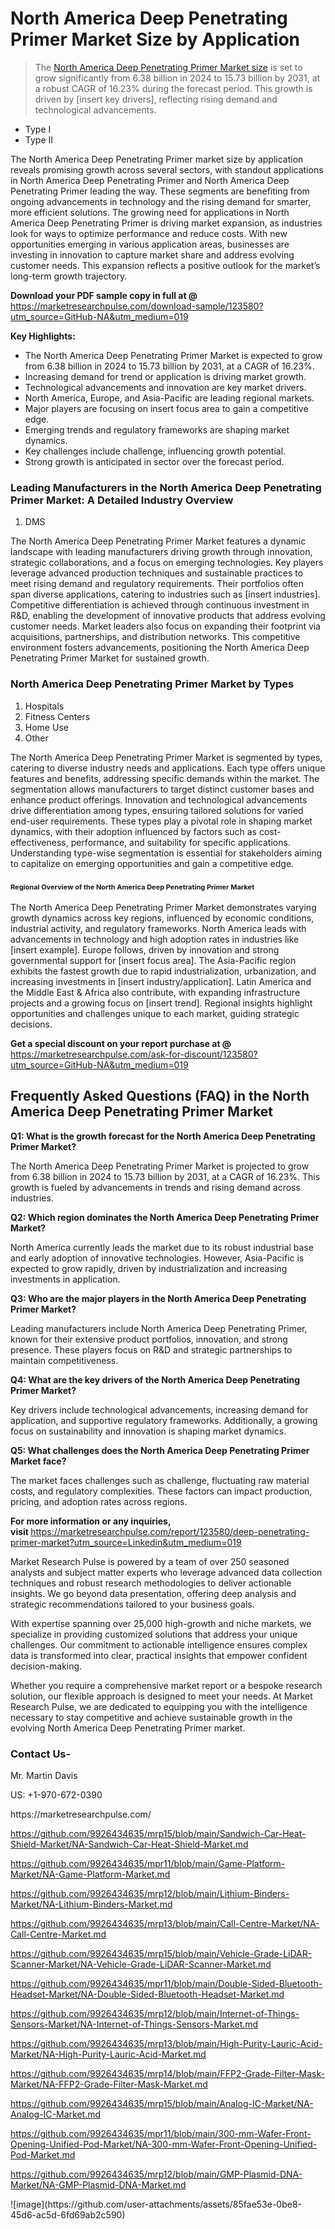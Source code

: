 <h1>North America Deep Penetrating Primer Market&nbsp;Size by Application</h1><blockquote><p>The <a href="https://marketresearchpulse.com/download-sample/123580?utm_source=GitHub-NA&amp;utm_medium=019">North America Deep Penetrating Primer Market size</a> is set to grow significantly from 6.38 billion in 2024 to 15.73 billion by 2031, at a robust CAGR of 16.23% during the forecast period. This growth is driven by [insert key drivers], reflecting rising demand and technological advancements.</p></blockquote><ul><li>Type I<li> Type II</li></ul><p>The North America Deep Penetrating Primer market size by application reveals promising growth across several sectors, with standout applications in North America Deep Penetrating Primer and North America Deep Penetrating Primer leading the way. These segments are benefiting from ongoing advancements in technology and the rising demand for smarter, more efficient solutions. The growing need for applications in North America Deep Penetrating Primer is driving market expansion, as industries look for ways to optimize performance and reduce costs. With new opportunities emerging in various application areas, businesses are investing in innovation to capture market share and address evolving customer needs. This expansion reflects a positive outlook for the market’s long-term growth trajectory.</p><p><strong>Download your PDF sample copy in full at @ </strong><a href="https://marketresearchpulse.com/download-sample/123580?utm_source=GitHub-NA&amp;utm_medium=019">https://marketresearchpulse.com/download-sample/123580?utm_source=GitHub-NA&amp;utm_medium=019</a></p><p><strong>Key Highlights: </strong></p><ul><li>The North America Deep Penetrating Primer Market is expected to grow from 6.38 billion in 2024 to 15.73 billion by 2031, at a CAGR of 16.23%.</li><li>Increasing demand for trend or application is driving market growth.</li><li>Technological advancements and innovation are key market drivers.</li><li>North America, Europe, and Asia-Pacific are leading regional markets.</li><li>Major players are focusing on insert focus area to gain a competitive edge.</li><li>Emerging trends and regulatory frameworks are shaping market dynamics.</li><li>Key challenges include challenge, influencing growth potential.</li><li>Strong growth is anticipated in sector over the forecast period.</li></ul><h3>Leading Manufacturers in the North America Deep Penetrating Primer Market: A Detailed Industry Overview</h3><ol><li>DMS</li></ol><div class="flex max-w-full flex-col flex-grow"><div class="min-h-8 text-message flex w-full flex-col items-end gap-2 whitespace-normal break-words [.text-message+&amp;]:mt-5" dir="auto" data-message-author-role="assistant" data-message-id="fd8432e4-4910-450d-b182-61b7bfb0a01f" data-message-model-slug="gpt-4o"><div class="flex w-full flex-col gap-1 empty:hidden first:pt-[3px]"><div class="markdown prose w-full break-words dark:prose-invert light"><p>The North America Deep Penetrating Primer Market features a dynamic landscape with leading manufacturers driving growth through innovation, strategic collaborations, and a focus on emerging technologies. Key players leverage advanced production techniques and sustainable practices to meet rising demand and regulatory requirements. Their portfolios often span diverse applications, catering to industries such as [insert industries]. Competitive differentiation is achieved through continuous investment in R&amp;D, enabling the development of innovative products that address evolving customer needs. Market leaders also focus on expanding their footprint via acquisitions, partnerships, and distribution networks. This competitive environment fosters advancements, positioning the North America Deep Penetrating Primer Market for sustained growth.</p></div></div></div></div><h3>North America Deep Penetrating Primer Market by Types</h3><ol><li>Hospitals<li> Fitness Centers<li> Home Use<li> Other</li></ol><div class="flex max-w-full flex-col flex-grow"><div class="min-h-8 text-message flex w-full flex-col items-end gap-2 whitespace-normal break-words [.text-message+&amp;]:mt-5" dir="auto" data-message-author-role="assistant" data-message-id="084470be-0bb7-4664-bddf-5156b4f41249" data-message-model-slug="gpt-4o-mini"><div class="flex w-full flex-col gap-1 empty:hidden first:pt-[3px]"><div class="markdown prose w-full break-words dark:prose-invert light"><p>The North America Deep Penetrating Primer Market is segmented by types, catering to diverse industry needs and applications. Each type offers unique features and benefits, addressing specific demands within the market. The segmentation allows manufacturers to target distinct customer bases and enhance product offerings. Innovation and technological advancements drive differentiation among types, ensuring tailored solutions for varied end-user requirements. These types play a pivotal role in shaping market dynamics, with their adoption influenced by factors such as cost-effectiveness, performance, and suitability for specific applications. Understanding type-wise segmentation is essential for stakeholders aiming to capitalize on emerging opportunities and gain a competitive edge.</p></div></div></div></div><h3><span style="font-size: 11px;">Regional Overview of the North America Deep Penetrating Primer Market</span></h3><div class="flex max-w-full flex-col flex-grow"><div class="min-h-8 text-message flex w-full flex-col items-end gap-2 whitespace-normal break-words [.text-message+&amp;]:mt-5" dir="auto" data-message-author-role="assistant" data-message-id="e9038762-ce64-4e30-91c9-9bd413514231" data-message-model-slug="gpt-4o-mini"><div class="flex w-full flex-col gap-1 empty:hidden first:pt-[3px]"><div class="markdown prose w-full break-words dark:prose-invert light"><p>The North America Deep Penetrating Primer Market demonstrates varying growth dynamics across key regions, influenced by economic conditions, industrial activity, and regulatory frameworks. North America leads with advancements in technology and high adoption rates in industries like [insert example]. Europe follows, driven by innovation and strong governmental support for [insert focus area]. The Asia-Pacific region exhibits the fastest growth due to rapid industrialization, urbanization, and increasing investments in [insert industry/application]. Latin America and the Middle East &amp; Africa also contribute, with expanding infrastructure projects and a growing focus on [insert trend]. Regional insights highlight opportunities and challenges unique to each market, guiding strategic decisions.</p></div></div></div></div><p><strong>Get a special discount on your report purchase at @ </strong><a href="https://marketresearchpulse.com/ask-for-discount/123580?utm_source=GitHub-NA&amp;utm_medium=019">https://marketresearchpulse.com/ask-for-discount/123580?utm_source=GitHub-NA&amp;utm_medium=019</a></p><h2>Frequently Asked Questions (FAQ) in the North America Deep Penetrating Primer Market</h2><p><strong>Q1: What is the growth forecast for the North America Deep Penetrating Primer Market?</strong></p><p>The North America Deep Penetrating Primer Market is projected to grow from 6.38 billion in 2024 to 15.73 billion by 2031, at a CAGR of 16.23%. This growth is fueled by advancements in trends and rising demand across industries.</p><p><strong>Q2: Which region dominates the North America Deep Penetrating Primer Market?</strong></p><p>North America currently leads the market due to its robust industrial base and early adoption of innovative technologies. However, Asia-Pacific is expected to grow rapidly, driven by industrialization and increasing investments in application.</p><p><strong>Q3: Who are the major players in the North America Deep Penetrating Primer Market?</strong></p><p>Leading manufacturers include North America Deep Penetrating Primer, known for their extensive product portfolios, innovation, and strong presence. These players focus on R&amp;D and strategic partnerships to maintain competitiveness.</p><p><strong>Q4: What are the key drivers of the North America Deep Penetrating Primer Market?</strong></p><p>Key drivers include technological advancements, increasing demand for application, and supportive regulatory frameworks. Additionally, a growing focus on sustainability and innovation is shaping market dynamics.</p><p><strong>Q5: What challenges does the North America Deep Penetrating Primer Market face?</strong></p><p>The market faces challenges such as challenge, fluctuating raw material costs, and regulatory complexities. These factors can impact production, pricing, and adoption rates across regions.</p><p><strong>For more information or any inquiries, visit&nbsp;</strong><a href="https://marketresearchpulse.com/report/123580/deep-penetrating-primer-market?utm_source=Linkedin&utm_medium=019">https://marketresearchpulse.com/report/123580/deep-penetrating-primer-market?utm_source=Linkedin&utm_medium=019</a></p><p>Market Research Pulse is powered by a team of over 250 seasoned analysts and subject matter experts who leverage advanced data collection techniques and robust research methodologies to deliver actionable insights. We go beyond data presentation, offering deep analysis and strategic recommendations tailored to your business goals.</p><p>With expertise spanning over 25,000 high-growth and niche markets, we specialize in providing customized solutions that address your unique challenges. Our commitment to actionable intelligence ensures complex data is transformed into clear, practical insights that empower confident decision-making.</p><p>Whether you require a comprehensive market report or a bespoke research solution, our flexible approach is designed to meet your needs. At Market Research Pulse, we are dedicated to equipping you with the intelligence necessary to stay competitive and achieve sustainable growth in the evolving North America Deep Penetrating Primer market.</p><h3><strong>Contact Us-</strong></h3><p>Mr. Martin Davis</p><p>US: +1-970-672-0390</p><p>https://marketresearchpulse.com/</p><p><a href="https://github.com/9926434635/mrp15/blob/main/Sandwich-Car-Heat-Shield-Market/NA-Sandwich-Car-Heat-Shield-Market.md">https://github.com/9926434635/mrp15/blob/main/Sandwich-Car-Heat-Shield-Market/NA-Sandwich-Car-Heat-Shield-Market.md</a></p><p><a href="https://github.com/9926434635/mpr11/blob/main/Game-Platform-Market/NA-Game-Platform-Market.md">https://github.com/9926434635/mpr11/blob/main/Game-Platform-Market/NA-Game-Platform-Market.md</a></p><p><a href="https://github.com/9926434635/mrp12/blob/main/Lithium-Binders-Market/NA-Lithium-Binders-Market.md">https://github.com/9926434635/mrp12/blob/main/Lithium-Binders-Market/NA-Lithium-Binders-Market.md</a></p><p><a href="https://github.com/9926434635/mrp13/blob/main/Call-Centre-Market/NA-Call-Centre-Market.md">https://github.com/9926434635/mrp13/blob/main/Call-Centre-Market/NA-Call-Centre-Market.md</a></p><p><a href="https://github.com/9926434635/mrp15/blob/main/Vehicle-Grade-LiDAR-Scanner-Market/NA-Vehicle-Grade-LiDAR-Scanner-Market.md">https://github.com/9926434635/mrp15/blob/main/Vehicle-Grade-LiDAR-Scanner-Market/NA-Vehicle-Grade-LiDAR-Scanner-Market.md</a></p><p><a href="https://github.com/9926434635/mpr11/blob/main/Double-Sided-Bluetooth-Headset-Market/NA-Double-Sided-Bluetooth-Headset-Market.md">https://github.com/9926434635/mpr11/blob/main/Double-Sided-Bluetooth-Headset-Market/NA-Double-Sided-Bluetooth-Headset-Market.md</a></p><p><a href="https://github.com/9926434635/mrp12/blob/main/Internet-of-Things-Sensors-Market/NA-Internet-of-Things-Sensors-Market.md">https://github.com/9926434635/mrp12/blob/main/Internet-of-Things-Sensors-Market/NA-Internet-of-Things-Sensors-Market.md</a></p><p><a href="https://github.com/9926434635/mrp13/blob/main/High-Purity-Lauric-Acid-Market/NA-High-Purity-Lauric-Acid-Market.md">https://github.com/9926434635/mrp13/blob/main/High-Purity-Lauric-Acid-Market/NA-High-Purity-Lauric-Acid-Market.md</a></p><p><a href="https://github.com/9926434635/mrp14/blob/main/FFP2-Grade-Filter-Mask-Market/NA-FFP2-Grade-Filter-Mask-Market.md">https://github.com/9926434635/mrp14/blob/main/FFP2-Grade-Filter-Mask-Market/NA-FFP2-Grade-Filter-Mask-Market.md</a></p><p><a href="https://github.com/9926434635/mrp15/blob/main/Analog-IC-Market/NA-Analog-IC-Market.md">https://github.com/9926434635/mrp15/blob/main/Analog-IC-Market/NA-Analog-IC-Market.md</a></p><p><a href="https://github.com/9926434635/mpr11/blob/main/300-mm-Wafer-Front-Opening-Unified-Pod-Market/NA-300-mm-Wafer-Front-Opening-Unified-Pod-Market.md">https://github.com/9926434635/mpr11/blob/main/300-mm-Wafer-Front-Opening-Unified-Pod-Market/NA-300-mm-Wafer-Front-Opening-Unified-Pod-Market.md</a></p><p><a href="https://github.com/9926434635/mrp12/blob/main/GMP-Plasmid-DNA-Market/NA-GMP-Plasmid-DNA-Market.md">https://github.com/9926434635/mrp12/blob/main/GMP-Plasmid-DNA-Market/NA-GMP-Plasmid-DNA-Market.md</a></p>
![image](https://github.com/user-attachments/assets/85fae53e-0be8-45d6-ac5d-6fd69ab2c590)
